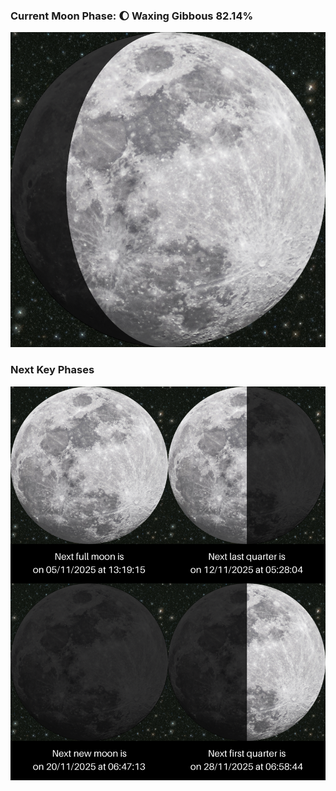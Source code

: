 ### Current Moon Phase: 🌔 Waxing Gibbous 82.14%
![Moon Phase](moonphase.png)
### Next Key Phases
![Gallery](gallery.png)